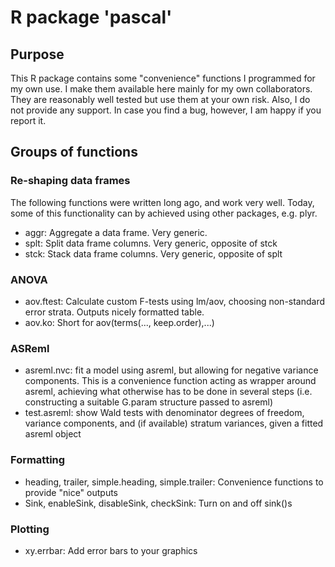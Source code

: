 # R package 'pascal'

## Purpose

This R package contains some "convenience" functions I programmed for my own use. 
I make them available here mainly for my own collaborators. 
They are reasonably well tested but use them at your own risk. 
Also, I do not provide any support. In case you find a bug, however, I am happy if you report it. 

## Groups of functions 

### Re-shaping data frames

The following functions were written long ago, and work very well. 
Today, some of this functionality can by achieved using other packages, e.g. plyr.

- aggr: Aggregate a data frame. Very generic.
- splt: Split data frame columns. Very generic, opposite of stck 
- stck: Stack data frame columns. Very generic, opposite of splt

### ANOVA

- aov.ftest: Calculate custom F-tests using lm/aov, choosing non-standard error strata. 
Outputs nicely formatted table.
- aov.ko: Short for aov(terms(..., keep.order),...)

### ASReml

- asreml.nvc: fit a model using asreml, but allowing for negative variance components. 
  This is a convenience function acting as wrapper around asreml, achieving what otherwise has to be done in several steps (i.e. constructing a suitable G.param structure passed to asreml)
- test.asreml: show Wald tests with denominator degrees of freedom, variance components, and (if available) stratum variances,
 given a fitted asreml object

### Formatting

- heading, trailer, simple.heading, simple.trailer: Convenience functions to provide "nice" outputs
- Sink, enableSink, disableSink, checkSink: Turn on and off sink()s

### Plotting

- xy.errbar: Add error bars to your graphics

